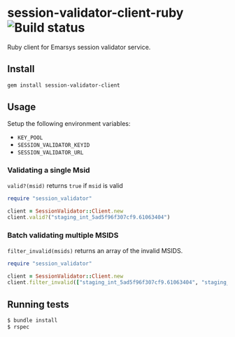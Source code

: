 # session-validator-client-ruby ![Build status](https://travis-ci.org/emartech/session-validator-client-ruby.svg?branch=master)

Ruby client for Emarsys session validator service.

## Install

```bash
gem install session-validator-client
```

## Usage

Setup the following environment variables:

* `KEY_POOL`
* `SESSION_VALIDATOR_KEYID`
* `SESSION_VALIDATOR_URL`

### Validating a single Msid
`valid?(msid)` returns `true` if `msid` is valid

```ruby
require "session_validator"

client = SessionValidator::Client.new
client.valid?("staging_int_5ad5f96f307cf9.61063404")
```

### Batch validating multiple MSIDS
`filter_invalid(msids)` returns an array of the invalid MSIDS.

```ruby
require "session_validator"

client = SessionValidator::Client.new
client.filter_invalid(["staging_int_5ad5f96f307cf9.61063404", "staging_int_5ad5f96f307cf9.61063405"])
```

## Running tests

```bash
$ bundle install
$ rspec
```
